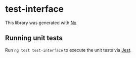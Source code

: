 # test-interface

This library was generated with [Nx](https://nx.dev).

## Running unit tests

Run `ng test test-interface` to execute the unit tests via [Jest](https://jestjs.io).
